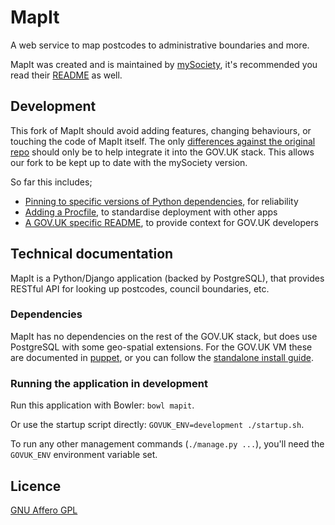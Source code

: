 # MapIt

A web service to map postcodes to administrative boundaries and more.

MapIt was created and is maintained by [mySociety](https://github.com/mysociety/mapit), it's recommended you read their [README](https://github.com/mysociety/mapit/blob/master/README.rst) as well.

## Development

This fork of MapIt should avoid adding features, changing behaviours, or touching the code of MapIt itself. The only [differences against the original repo](https://github.com/mysociety/mapit/compare/master...alphagov:master) should only be to help integrate it into the GOV.UK stack. This allows our fork to be kept up to date with the mySociety version.

So far this includes;

 - [Pinning to specific versions of Python dependencies](https://github.com/alphagov/mapit/pull/1), for reliability
 - [Adding a Procfile](https://github.com/alphagov/mapit/pull/2), to standardise deployment with other apps
 - [A GOV.UK specific README](https://github.com/alphagov/mapit/pull/3), to provide context for GOV.UK developers

## Technical documentation

MapIt is a Python/Django application (backed by PostgreSQL), that provides
RESTful API for looking up postcodes, council boundaries, etc.

### Dependencies

MapIt has no dependencies on the rest of the GOV.UK stack, but does use PostgreSQL
with some geo-spatial extensions. For the GOV.UK VM these are documented in [puppet](https://github.com/alphagov/govuk-puppet/blob/master/modules/govuk/manifests/apps/mapit.pp), or you can follow the [standalone install guide](http://mapit.poplus.org/docs/self-hosted/install/).

### Running the application in development

Run this application with Bowler: `bowl mapit`.

Or use the startup script directly: `GOVUK_ENV=development ./startup.sh`.

To run any other management commands (`./manage.py ...`), you'll need the
`GOVUK_ENV` environment variable set.

## Licence

[GNU Affero GPL](LICENCE.txt)
